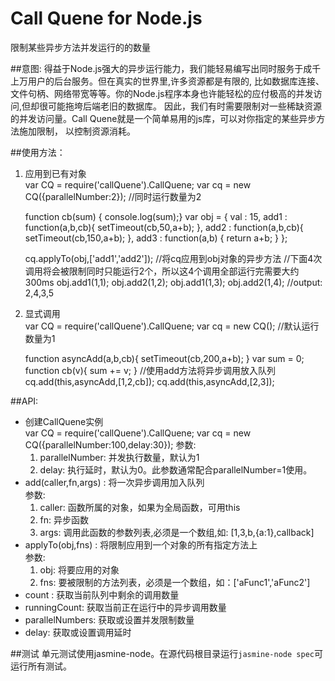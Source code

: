 # Call Quene for Node.js
   限制某些异步方法并发运行的的数量

##意图:
   得益于Node.js强大的异步运行能力，我们能轻易编写出同时服务于成千上万用户的后台服务。但在真实的世界里,许多资源都是有限的,
比如数据库连接、文件句柄、网络带宽等等。你的Node.js程序本身也许能轻松的应付极高的并发访问,但却很可能拖垮后端老旧的数据库。
因此，我们有时需要限制对一些稀缺资源的并发访问量。Call Quene就是一个简单易用的js库，可以对你指定的某些异步方法施加限制，
以控制资源消耗。

##使用方法： 
1.   应用到已有对象  
        var CQ = require('callQuene').CallQuene;
        var cq = new CQ({parallelNumber:2}); //同时运行数量为2

        function cb(sum) { console.log(sum);}
        var obj = {
            val : 15,
            add1 : function(a,b,cb){
                setTimeout(cb,50,a+b);
            },
            add2 : function(a,b,cb){
                setTimeout(cb,150,a+b);
            },
                add3 : function(a,b) {
            return a+b;
            }
        };
    
        cq.applyTo(obj,['add1','add2']); //将cq应用到obj对象的异步方法
        //下面4次调用将会被限制同时只能运行2个，所以这4个调用全部运行完需要大约300ms
        obj.add1(1,1);
        obj.add2(1,2);
        obj.add1(1,3);
        obj.add2(1,4);
        //output: 2,4,3,5

2.   显式调用  
        var CQ = require('callQuene').CallQuene;
        var cq = new CQ(); //默认运行数量为1

        function asyncAdd(a,b,cb){
            setTimeout(cb,200,a+b);
        }
        var sum = 0;
            function cb(v){
            sum  += v;
        }
        //使用add方法将异步调用放入队列
        cq.add(this,asyncAdd,[1,2,cb]);
        cq.add(this,asyncAdd,[2,3]);

##API:
   *  创建CallQuene实例  
        var CQ = require('callQuene').CallQuene;
        var cq = new CQ({parallelNumber:100,delay:30});
      参数:  
        1. parallelNumber: 并发执行数量，默认为1  
        2. delay: 执行延时，默认为0。此参数通常配合parallelNumber=1使用。  
   *  add(caller,fn,args) : 将一次异步调用加入队列  
      参数:  
        1. caller: 函数所属的对象，如果为全局函数，可用this  
        2. fn: 异步函数  
        3. args: 调用此函数的参数列表,必须是一个数组,如: [1,3,b,{a:1},callback]
   *  applyTo(obj,fns) : 将限制应用到一个对象的所有指定方法上  
      参数:  
        1. obj: 将要应用的对象
        2. fns: 要被限制的方法列表，必须是一个数组，如：['aFunc1','aFunc2']
   *  count : 获取当前队列中剩余的调用数量
   *  runningCount: 获取当前正在运行中的异步调用数量
   *  parallelNumbers: 获取或设置并发限制数量
   *  delay: 获取或设置调用延时


##测试
  单元测试使用jasmine-node。在源代码根目录运行`jasmine-node spec`可运行所有测试。